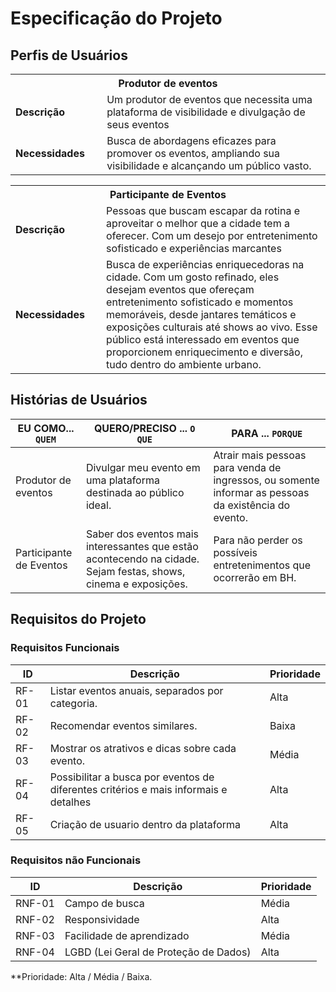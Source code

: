 # Especificação do Projeto

## Perfis de Usuários

<table>
<tbody>
<tr align=center>
<th colspan="2">Produtor de eventos </th>
</tr>
<tr>
<td width="150px"><b>Descrição</b></td>
<td width="600px">Um produtor de eventos que necessita uma plataforma  de visibilidade e divulgação de seus eventos
</td>
</tr>
<tr>
<td><b>Necessidades</b></td>
<td>Busca de abordagens eficazes para promover os eventos, ampliando sua visibilidade e alcançando um público vasto.
</td>
</tr>
</tbody>
</table>

<table>
<tbody>
<tr align=center>
<th colspan="2">Participante de Eventos
</th>
</tr>
<tr>
<td width="150px"><b>Descrição</b></td>
<td width="600px">Pessoas que buscam escapar da rotina e aproveitar o melhor que a cidade tem a oferecer. Com um desejo por entretenimento sofisticado e experiências marcantes
</td>
</tr>
<tr>
<td><b>Necessidades</b></td>
<td>Busca de experiências enriquecedoras na cidade. Com um gosto refinado, eles desejam eventos que ofereçam entretenimento sofisticado e momentos memoráveis, desde jantares temáticos e exposições culturais até shows ao vivo. Esse público está interessado em eventos que proporcionem enriquecimento e diversão, tudo dentro do ambiente urbano.
</td>
</tr>
</tbody>
</table>

## Histórias de Usuários

| EU COMO... `QUEM`       | QUERO/PRECISO ... `O QUE`                                                                                       | PARA ... `PORQUE`                                                                                    |
| ----------------------- | --------------------------------------------------------------------------------------------------------------- | ---------------------------------------------------------------------------------------------------- |
| Produtor de eventos     | Divulgar meu evento em uma plataforma destinada ao público ideal.                                               | Atrair mais pessoas para venda de ingressos, ou somente informar as pessoas da existência do evento. |
| Participante de Eventos | Saber dos eventos mais interessantes que estão acontecendo na cidade. Sejam festas, shows, cinema e exposições. | Para não perder os possíveis entretenimentos que ocorrerão em BH.                                    |

## Requisitos do Projeto


### Requisitos Funcionais

| ID    | Descrição                                                                           | Prioridade |
| ----- | ----------------------------------------------------------------------------------- | ---------- |
| RF-01 | Listar eventos anuais, separados por categoria.                                     | Alta       |
| RF-02 | Recomendar eventos similares.                                                       | Baixa      |
| RF-03 | Mostrar os atrativos e dicas sobre cada evento.                                     | Média      |
| RF-04 | Possibilitar a busca por eventos de diferentes critérios e mais informais e detalhes| Alta       |
| RF-05 | Criação de usuario  dentro da plataforma                                            | Alta       |

### Requisitos não Funcionais

| ID     | Descrição                             | Prioridade |
| ------ | ------------------------------------- | ---------- |
| RNF-01 | Campo de busca                        | Média      |
| RNF-02 | Responsividade                        | Alta       |
| RNF-03 | Facilidade de aprendizado             | Média      |
| RNF-04 | LGBD (Lei Geral de Proteção de Dados) | Alta       |

\*\*Prioridade: Alta / Média / Baixa.
